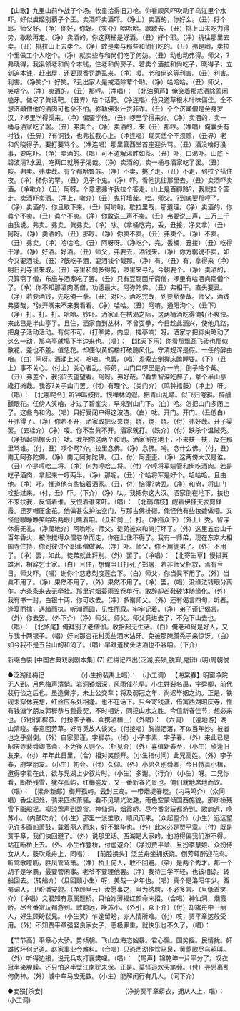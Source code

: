<!-- { "loadSidebar": true } -->
【山歌】九里山前作战子个场。牧童拾得旧刀枪。你看顺风吓吹动子乌江里个水吓。好似虞姬别覇子个王。卖酒吓卖酒吓。（净上）卖酒的，你好么。（丑）好个耶。师父好。（净）你好，你好。（笑介）哈哈哈。歇歇去。（丑）挑上山来吃力得势，歇歇再走。（净）卖酒的，你这两桶是好酒。（丑）好个耶。（净）挑往那里去卖。（丑）挑拉山上去卖个。（净）敢是卖与那些和尙们吃的。（丑）弗是哟，卖拉个里做工个人吃个。（净）就卖些与和尙们吃了何妨。（丑）动也动弗得。师父，?弗晓得，我渠领老和尙个本钱，住老和尙房子。若卖个酒拉和尙吃子，晓得子，立刻追本钱，赶出屋，还要顶香罚跪厾来。（净）嗄。老和尙这等利害。（丑）利害。利害。（净笑介）好笑。?厾出家人是戒酒除荤个哟。（净）哈哈哈。（丑）师父，笑啥个。（净）卖酒的。（丑）那哼。（净唱）： 
【北油葫芦】俺笑着那戒酒除荤闲嗑牙。做尽了眞话靶。（丑界）啥个话靶。（净连唱）他只道草根木叶味偏佳。全不想济顚僧他的酒肉可也全不怕。弥勒佛米汁贪非诈。（丑）个个济顚僧是金身罗汉，?啰里学得渠来。（净）偏要学他。（丑）啰里学得来介。（净）卖酒的，卖一桶与洒家吃了罢。（丑）弗卖个。（净）卖酒的，来（丑）那哼。（净唱）俺囊头有衬钱，（丑界）?有铜钱，也弗拉我心上。（净连唱）现买恁个不须赊，（丑界）老和尙晓得子，要打要骂个。（净连唱）那里管西堂首座迎头骂。（丑）酒没啥好没事，要吃吓。（净）卖酒的。（唱）可不道解渴胜如茶。（丑）吓，口渴吓。山底下碧波清?水厾，吃两口就解子渴哉。（净）卖酒的，卖一桶与洒家吃了罢。（丑）咳。弗卖。弗卖哉。有个都哈鲁苏。（净）不卖，挑了走。（丑）不走，到拉个搭住夜。（净）稀你的罕。（丑）见子个鬼。（净）吓。看他挑往那里去。（丑）卖酒吓卖酒。（净嗽介）（丑）阿呀。个意思弗许我拉个答走。山上是百脚路?，我就拉个答走。卖酒吓卖酒。（净上，嗽介）（丑）鬼打墙哉。哙。师父。?到底要那哼了。（净）卖酒的，你且歇下来。（丑）阿哟哟。歇拉里哉，那道理。（净）卖酒的，你眞个不卖。（丑）眞个不卖。（净）你敢说三声不卖。（丑）弗要说三声，三万三千由我说。弗卖。弗卖。眞弗卖。（净）呔。（拿桶吃完，丢，丑接，净又拿）（丑）阿呀。（净）卖酒的。（丑）那哼。（净）你卖不卖。（丑）弗卖个。（净）不卖。（丑）弗卖。（净）哈哈哈。（丑）阿呀呀。（净吃介，完，丢桶，丑接）（丑）吃得干净。（净）好酒。好酒。（丑）师父，弗要去，酒钱来。（净）你方纔说不卖，如今又要酒钱。（丑）?旣吃子酒，耍酒钱个哉那。（净）有。（丑）有，拿得来（净）明日到寺里来取。（丑）寺里和尙多得势，啰里来寻?。今朝要个。（净）卖酒的，只算斋了僧，布施与洒家吃了罢。（丑）只有豆腐面斤斋僧，啰里有啥酒肉斋僧个了。（净）你不知那酒肉斋僧，功德最大。阿弥陀佛。（丑）弗相干。直头要厾。（净）若要酒钱，先吃俺一拳。（丑）对吓。酒吃完哉，到要豁拳哉。师父，酒钱弗要哉，?张开嘴来不来我看看。（净）哈哈。（丑）阿唷。通阳沟个。（丑下）（净）打。打。打。哈哈。妙吓。洒家正在枯渴之际，这两桶酒吃得俺好不爽快。来此已是半山亭了。且住，洒家自到丛林，不曾耍拳，今日趁此酒兴，使他几路，把身子活动活动。有何不可。（打拳势，内应，摊亭响）呀。洒家才把脚尖略动了这么一动，那鸟亭就塌下半边来也。（唱）： 
【北天下乐】你看那飘瓦飞砖也那似散花。差也不差。值恁花。却便似黄鹤楼打破随风化。守清规浑是假。一任的醉由咱。（白）阿呀。酒涌上来，哈哈。也罢。（唱）须索去倒禅床瞌睡耍。（下）（丑上）事不关心。（付上）关心者乱。师弟，山门口啰里是介一响，倒子啥个哉。（丑）弗差个，我搭?去望望看。阿呀。弗好哉。?看鲁智深吃醉子，拿个半山亭纔打摊哉。我答?关子山门罢。（付）有理个。（关门介）（鸣钟擂鼓）（净上）呀。（唱）： 
【北哪咤令】听钟鸣鼓挝。恨禅林尙遐。把青山乱踏。似飞归倦鸦。醉醺醺眼花。任傍人笑咱，才过了碧峯尖，早来到山门下。（白）哈。怎把山门多闭上了。这些鸟和尙。（唱）只好受闭户得这波渣。（白）呔。开门。开门。（丑低白）开弗得了。（净）你若不开，洒家取把火来烧，烧，烧，烧。（付）弗好哉。开子渠罢。（去栓介）（净）嗄。你不当眞不开。洒家就打。（跌介）（付）跌杀个温贼秃。（净扒起抓棚头介）呔。我把你这两个和尙。洒家倒在地下，不来扶一扶，反在那里骂谁。（付，丑）啰个骂?介。拉里念佛。（净）念佛。呣。念什么佛。（付，丑）南无阿弥陀佛。（净）南无阿弥陀佛。（丑，付）阿歪歪。（净）这两傍大汉是谁。（丑）个是哼哈二将。（净）何为哼哈二将。（付）个哼将军端管和尙吃酒肉。若是吃子酒肉，拿起来一哼两半。（净）那呢。（丑）个哈将军是好个。哈哈哈。且由他。（净）吓。怪道他有些恼着洒家。（丑，付）恼得?势厾。（净）和尙，将山门栓抬过来。（付，丑）吓。（下介）（净）呔。我把你这大汉。洒家倒在地下，扶也不来扶我，反恼着谁。反恨着谁来吓。（唱）： 
【北鹊踏枝】觑着伊挂天衣剪綘霞。毘罗帽压金花。他做甚么护法空门，与那古佛排衙。俺怪他有些妆聋做哑。又怪他眼睁睁笑哈哈两眼儿瞧着咱。（众和尙上）打。（净挡众下）（外上）秃。智深休得无礼。（净爬地介）阿哟哟。师父。徒弟被众和尙打坏了。（外）这里五台山千百年香火，被你搅得众僧卷单而走，你在此住不得了。我有一师弟，现在东京大相国寺住持，你到彼讨个职事僧做罢。（净）吓。师父，你不用徒弟了。（外）不用了。（净）罢，如此，徒弟就此拜别。（外）罢了。（净唱）： 
【北寄生草】谩拭英雄泪，相辞乞士家。（白）且住，想俺当日打死了郑屠，若非师父相救，焉有今日。师父吓。（唱）谢你个慈悲剃度莲台下。（白）师父，你当眞不用了。（外）当眞不用了。（净）果然不用了。（外）果然不用了。（净）罢。（唱）没缘法转眼分离乍。赤条条来去无牵挂。那里讨烟蓑雨笠卷单行。敢辞却芒鞋破钵随缘化。（外）我有书一封，白银十两，你可收去。（净）多谢师父。（外）还有偈言四句，听者。逢夏而擒，遇腊而执。听潮而圆，见性而寂。牢牢记着。（净）弟子谨记偈言。（外）你去罢。（外下介）（净）师父。师父。师父竟进去了，不免下山去也。（唱）： 
【北煞尾】俺拜别了老僧伽。收拾起无生话。（白）俺老和尙是好人，又与我十两银子。（唱）好向那杏花村觅些酒水沾牙。免被那腌臜秃子来惊讶。（白）如今我不是五台山的和尙了。（唱）早难道杖头沽酒也不容咱。（下介） 

新缀白裘 [中国古典戏剧剧本集] (7) 红梅记四出(泛湖,妾殒,脱穽,鬼辩) (明)周朝俊 

●泛湖红梅记　　　　　 （小生扮裴禹上唱）： 
（小工调） 
【海棠春】明窗净院无人到。月色梅声清悄。岩洞锁烟深，风雨催花早。小生姓裴名禹，字舜卿，前代裴行俭之后也。虽造黉序，未上公交车；将及弱冠之年，尚迟毕姻之约。正是，铁砚未穿休妄想，红丝应系处相逢。也不在话下。只今寄钱溏，借寓西湖昭庆寺，惟有钱溏学朋友郭穉恭与我最契，不时相访，同揽山水之胜。今值新春佳节，想必来也。（外扮郭穉恭、付扮李子春、众携酒榼上）（外唱）： 
（六调） 
【遶地游】湖山清晓。春意回芳草。好寻觅故人谈笑。（付接唱）胸襟洒落，不似当年妙。被者也之乎剉倒。（外）自家郭谨，字穉恭。（付）小子李素，字子春。（外）来此已是昭庆寺裴舜卿书斋，不免径入则个。（相见介）（外）喜值新春至，（小生）欣逢旧友来。（付）年年此日里，（合）相对笑颜开。（小生指付问）此兄高姓。（外）李子春，府学朋友。（小生）初会。（付）久仰。（外）小弟久别舜卿，今日特具小榼，邀得李君在此，欲与兄湖上少叙片时。（小生）多谢。（行介）（小生）呀。二兄你看，断桥残雪，犹存孤屿，红梅盛发，又一番新春光景也。俺们就地席地而饮。（唱）： 
【梁州新郎】梅开孤屿。云封三岛。一带烟堤春晓。（内马鸣介）（众同唱）香尘起处，骑来匹练萧骚。看不见晴光潋滟，雨色空蒙倾国西施貌。那断桥残雪下画船摇。柳浪莺声到碧霄。神仙洞，烟霞峤。尽今番赏玩都游到。歌韵远，唤苏小。（内鼓吹介）（小生）那里一派笙歌，顺风而来。（众起望介）（小生）远远望见许多画船萧鼓，载着丽人而来，好不繁华也。（外）此来必是贾平章。（付）既是贾平章，我们快回避了。（外）说那里话。西湖是大家的，他游得偏我们游不得。站在断桥上去。（外、小生作登桥，付虚避介）（净扮贾平章、旦扮李慧娘、众扮侍女从人，鼓吹乘舟上，同唱）： 
【前腔换头】泛兰舟坐拥妖娆。倒芳尊醉迎花鸟。听莺歌嘹呖，胜凤管鸾箫。（净）桥上何人，敢不回避。（杂）是两个秀才。那一个胡子是学霸，最要管闲事。老爷不要理他罢。（净）我待三学不轻，也该相谅。转船回去。（转船介）（旦回顾小生）呀，美哉一少年也。（唱）真个是洛阳年少。西蜀词人，卫玠潘安貌。（净顾旦云）汝愿事之，当为纳聘，不必多言。（旦低首笑介）（净唱）文君知有意属题桥。只怕妳薄福红颜命未招。（合唱）神仙洞，烟霞峤。尽今番赏玩都游到。歌韵远，唤苏小。（外引，众下介）（付）却纔舟中一丽人，好生顾盼裴兄。（小生笑）乍逢留盼，亦人情所难。（付）咳，贾平章这般受用。（外）不知贾平章强娶良家女子，恶极罪重，就快乐也不久了。（唱）： 

【节节高】平章心太骄。势倾朝。飞山立海恣凶暴。君心懆。国势摇。民情扰。奸雄败坏何足道。赵家事业今难料。（合唱）只恐西湖作饮马泉，黄莺歌尽乌鸦叫。（外）听得边报，说元兵攻打襄樊哩。（唱）： 
【尾声】锦乾坤一片平分了。叹衣冠半染腥臊。还只怕这半壁江南犹未保。正是。莫怪追欢买笔频。（付）寻思离乱何伤神。（外）城中车马应无数。（小生）能解闲行有几人。（同下介） 

●妾殒[杀妾]　　　 　　　　　　　　　 
（净扮贾平章蟒衣，拥从人上，唱）： 
(小工调) 
